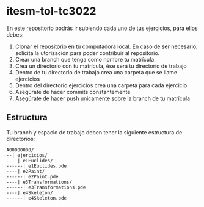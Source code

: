 # itesm-tol-tc3022
En este repositorio podrás ir subiendo cada uno de tus ejercicios, para ellos debes:

1. Clonar el [repositorio](https://github.com/jnjomnsn/items-tol-tc3022) en tu computadora local. En caso de ser necesario, solicita la utorización para poder contribuir al repositorio.
2. Crear una branch que tenga como nombre tu matrícula.
3. Crea un directorio con tu matrícula, ése será tu directorio de trabajo
4. Dentro de tu directorio de trabajo crea una carpeta que se llame ejercicios
5. Dentro del directorio ejercicios crea una carpeta para cada ejercicio
6. Asegúrate de hacer commits constantemente
7. Asegúrate de hacer push unicamente sobre la branch de tu matrícula

## Estructura
Tu branch y espacio de trabajo deben tener la siguiente estructura de directorios:
```
A00000000/
--| ejercicios/
----| e1Euclides/
------| e1Euclides.pde
----| e2Paint/
------| e2Paint.pde
----| e3Transformations/
------| e3Transformations.pde
----| e4Skeleton/
------| e4Skeleton.pde
